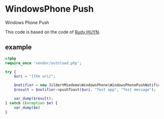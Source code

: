 WindowsPhone Push
==================

Windows Phone Push

This code is based on the code of [Rudy HUYN](http://www.rudyhuyn.com/).


## example

```php
<?php
require_once 'vendor/autoload.php';

try {
    $uri = "{the uri}";

    $notifier = new JildertMiedema\WindowsPhone\WindowsPhonePushNotification();
    $result = $notifier->pushToast($uri, "Test app", "Test message");

    var_dump($result);
} catch (Exception $e) {
    var_dump($e)
}
```
